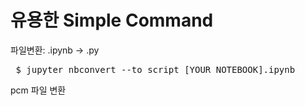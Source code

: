 # 유용한 Simple Command 


파일변환: .ipynb -> .py
<pre>
 $ jupyter nbconvert --to script [YOUR_NOTEBOOK].ipynb
</pre>


pcm 파일 변환 


